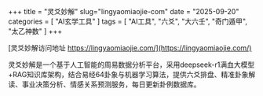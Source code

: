 +++
title = "灵爻妙解"
slug="lingyaomiaojie-com"
date = "2025-09-20"
categories = [
    "AI玄学工具"
]
tags = [
    "AI工具",
    "六爻",
    "大六壬",
    "奇门遁甲",
    "太乙神数"
]
+++

[灵爻妙解访问地址 https://lingyaomiaojie.com/](https://lingyaomiaojie.com/)

灵爻妙解是一个基于人工智能的周易数据分析平台，采用deepseek-r1满血大模型+RAG知识库架构，结合易经64卦象与机器学习算法，提供六爻排盘、精准卦象解读、事业决策分析、情感关系预测服务，每日更新卦例数据库。
